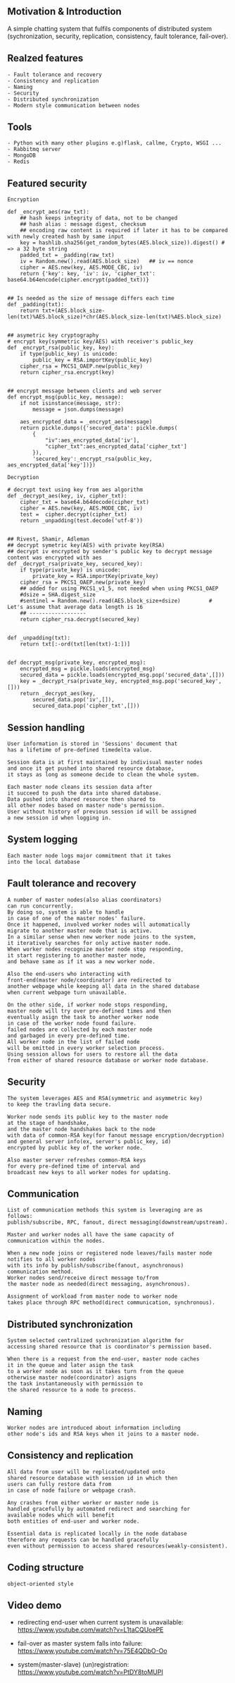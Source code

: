 ## Motivation & Introduction
A simple chatting system that fulfils components of distributed system
(sychronization, security, replication, consistency, fault tolerance, fail-over).


## Realzed features
	- Fault tolerance and recovery
	- Consistency and replication
	- Naming
	- Security
	- Distributed synchronization
	- Modern style communication between nodes
	
## Tools
	- Python with many other plugins e.g)flask, callme, Crypto, WSGI ... 
	- Rabbitmq server
	- MongoDB
	- Redis
	
## Featured security
	Encryption
	
	def _encrypt_aes(raw_txt):
		## hash keeps integrity of data, not to be changed
		## hash alias : message digest, checksum
		## encoding raw content is required if later it has to be compared with newly created hash by same input
		key = hashlib.sha256(get_random_bytes(AES.block_size)).digest() # => a 32 byte string
		padded_txt = _padding(raw_txt)
		iv = Random.new().read(AES.block_size)   ## iv == nonce
		cipher = AES.new(key, AES.MODE_CBC, iv)
		return {'key': key, 'iv': iv, 'cipher_txt': base64.b64encode(cipher.encrypt(padded_txt))}  

	
	## Is needed as the size of message differs each time
	def _padding(txt):
		return txt+(AES.block_size-len(txt)%AES.block_size)*chr(AES.block_size-len(txt)%AES.block_size)
	

	## asymetric key cryptography
	# encrypt key(symmetric key/AES) with receiver's public_key
	def _encrypt_rsa(public_key, key):
		if type(public_key) is unicode:
			public_key = RSA.importKey(public_key)
		cipher_rsa = PKCS1_OAEP.new(public_key)
		return cipher_rsa.encrypt(key)

		
	## encrypt message between clients and web server
	def encrypt_msg(public_key, message):
		if not isinstance(message, str):
			message = json.dumps(message)
			
		aes_encrypted_data = _encrypt_aes(message)
		return pickle.dumps({'secured_data': pickle.dumps(
			{
				"iv":aes_encrypted_data['iv'], 
				"cipher_txt":aes_encrypted_data['cipher_txt']
			}), 
			'secured_key':_encrypt_rsa(public_key, aes_encrypted_data['key'])})
		
	Decryption
	
	# decrypt text using key from aes algorithm
	def _decrypt_aes(key, iv, cipher_txt):
		cipher_txt = base64.b64decode(cipher_txt)
		cipher = AES.new(key, AES.MODE_CBC, iv)         
		test =  cipher.decrypt(cipher_txt)
		return _unpadding(test.decode('utf-8'))


	## Rivest, Shamir, Adleman
	## decrypt symetric key(AES) with private key(RSA)
	## decrypt iv encrypted by sender's public key to decrypt message content was encrypted with aes
	def _decrypt_rsa(private_key, secured_key):
		if type(private_key) is unicode:
			private_key = RSA.importKey(private_key)
		cipher_rsa = PKCS1_OAEP.new(private_key)
		## added for using PKCS1_v1_5, not needed when using PKCS1_OAEP
		#dsize = SHA.digest_size
		#sentinel = Random.new().read(AES.block_size+dsize)         # Let's assume that average data length is 16
		## ------------------
		return cipher_rsa.decrypt(secured_key)
	
	
	def _unpadding(txt):
		return txt[:-ord(txt[len(txt)-1:])]	


	def decrypt_msg(private_key, encrypted_msg):
		encrypted_msg = pickle.loads(encrypted_msg)
		secured_data = pickle.loads(encrypted_msg.pop('secured_data',[]))
		key = _decrypt_rsa(private_key, encrypted_msg.pop('secured_key',[]))
		return _decrypt_aes(key, 
			secured_data.pop('iv',[]), 
			secured_data.pop('cipher_txt',[]))
		
	
## Session handling
	User information is stored in 'Sessions' document that 
	has a lifetime of pre-defined timedelta value.
	
	Session data is at first maintained by indivisual master nodes 
	and once it get pushed into shared resource database, 
	it stays as long as someone decide to clean the whole system.
	
	Each master node cleans its session data after 
	it succeed to push the data into shared database. 
	Data pushed into shared resource then shared to 
	all other nodes based on master node's permission. 
	User without history of previous session id will be assigned 
	a new session id when logging in.
	
	
## System logging
	Each master node logs major commitment that it takes 
	into the local database
	
	
## Fault tolerance and recovery
	A number of master nodes(also alias coordinators) 
	can run concurrently. 
	By doing so, system is able to handle 
	in case of one of the master nodes' failure.
	Once it happened, involved worker nodes will automatically 
	migrate to another master node that is active.
	In a similar sense when new worker node joins to the system, 
	it iteratively searches for only active master node.
	When worker nodes recognize master node stop responding, 
	it start registering to another master node, 
	and behave same as if it was a new worker node.
	
	Also the end-users who interacting with 
	front-end(master node/coordinator) are redirected to
	another webpage while keeping all data in the shared database 
	when current webpage turn unavailable.
	
	On the other side, if worker node stops responding,
	master node will try over pre-defined times and then
	eventually asign the task to another worker node 
	in case of the worker node found failure.
	failed nodes are collected by each master node 
	and garbaged in every pre-defined time.
	All worker node in the list of failed node 
	will be omitted in every worker selection process.
	Using session allows for users to restore all the data 
	from either of shared resource database or worker node database.
	
		
## Security 
	The system leverages AES and RSA(symmetric and asymmetric key) 
	to keep the travling data secure.
	
	Worker node sends its public key to the master node 
	at the stage of handshake, 
	and the master node handshakes back to the node 
	with data of common-RSA key(for fanout message encryption/decryption) 
	and general server info(ex, server's public_key, id)
	encrypted by public key of the worker node.
	
	Also master server refreshes common-RSA keys 
	for every pre-defined time of interval and
	broadcast new keys to all worker nodes for updating.
	
	
## Communication
	List of communication methods this system is leveraging are as follows: 
	publish/subscribe, RPC, fanout, direct messaging(downstream/upstream).
	
	Master and worker nodes all have the same capacity of 
	communication within the nodes.
	
	When a new node joins or registered node leaves/fails master node 
	notifies to all worker nodes 
	with its info by publish/subscribe(fanout, asynchronous) 
	communication method.
	Worker nodes send/receive direct message to/from 
	the master node as needed(direct messaging, asynchronous). 
	
	Assignment of workload from master node to worker node 
	takes place through RPC method(direct communication, synchronous).

	
## Distributed synchronization
	System selected centralized sychronization algorithm for 
	accessing shared resource that is coordinator's permission based.

	When there is a request from the end-user, master node caches 
	it in the queue and later asign the task
	to a worker node as soon as it takes turn from the queue 
	otherwise master node(coordinator) asigns
	the task instantaneously with permission to 
	the shared resource to a node to process. 
	
## Naming
	Worker nodes are introduced about information including 
	other node's ids and RSA keys when it joins to a master node.
	
	
## Consistency and replication
	All data from user will be replicated/updated onto 
	shared resource database with session id in which then 
	users can fully restore data from 
	in case of node failure or webpage crash.
	
	Any crashes from either worker or master node is 
	handled gracefully by automated redirect and searching for
	available nodes which will benefit 
	both entities of end-user and worker node.
	
	Essential data is replicated locally in the node database 
	therefore any requests can be handled gracefully
	even without permission to access shared resources(weakly-consistent).
	
	
## Coding structure
	object-oriented style
	
## Video demo
- redirecting end-user when current system is unavailable:
https://www.youtube.com/watch?v=L1taCQUoePE
	
- fail-over as master system falls into failure:
https://www.youtube.com/watch?v=75E4QDbO-Oo
	
- system(master-slave) (un)registration:
https://www.youtube.com/watch?v=PtDY8toMUPI
	